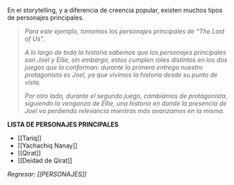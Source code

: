 En el storytelling, y a diferencia de creencia popular, existen muchos tipos de personajes principales.

> *Para este ejemplo, tomemos los personajes principales de "The Last of Us".*
> 
> *A lo largo de toda la historia sabemos que los personajes principales son Joel y Ellie, sin embargo, estos cumplen roles distintos en los dos juegos que la conforman: durante la primera entrega nuestro protagonista es Joel, ya que vivimos la historia desde su punto de vista.*
> 
> *Por otro lado, durante el segundo juego, cambiamos de protagonista, siguiendo la venganza de Ellie, una historia en donde la presencia de Joel va perdiendo relevancia mientras más avanzamos en la misma.*

**LISTA DE PERSONAJES PRINCIPALES**
- [[Tariq]]
- [[Yachachiq Nanay]]
- [[Qirat]]
- [[Deidad de Qirat]]

_Regresar: [[PERSONAJES]]_